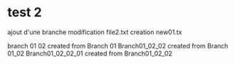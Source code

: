 test 2
====
ajout d'une branche 
	modification file2.txt
	creation new01.tx

branch 01 02 created from Branch 01
Branch01_02_02 created from Branch 01_02
Branch01_02_02_01 created from Branch01_02_02

